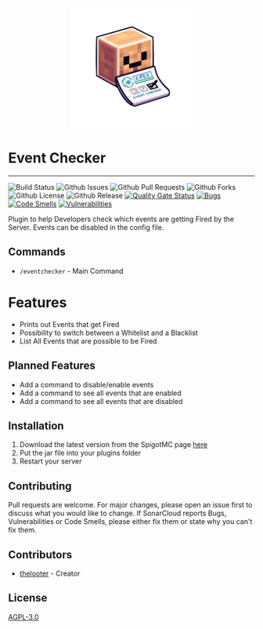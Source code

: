 <div align="center">
<img src="logo.png" width="250">
</div>

# Event Checker

--- 

![Build Status](https://github.com/thelooter/EventChecker/actions/workflows/gradle.yml/badge.svg)
![Github Issues](https://img.shields.io/github/issues/thelooter/EventChecker)
![Github Pull Requests](https://img.shields.io/github/issues-pr/thelooter/EventChecker)
![Github Forks](https://img.shields.io/github/forks/thelooter/EventChecker)
![Github License](https://img.shields.io/github/license/thelooter/EventChecker)
![Github Release](https://img.shields.io/github/v/release/thelooter/EventChecker)
[![Quality Gate Status](https://sonarcloud.io/api/project_badges/measure?project=thelooter_EventChecker&metric=alert_status)](https://sonarcloud.io/summary/new_code?id=thelooter_EventChecker)
[![Bugs](https://sonarcloud.io/api/project_badges/measure?project=thelooter_EventChecker&metric=bugs)](https://sonarcloud.io/summary/new_code?id=thelooter_EventChecker)
[![Code Smells](https://sonarcloud.io/api/project_badges/measure?project=thelooter_EventChecker&metric=code_smells)](https://sonarcloud.io/summary/new_code?id=thelooter_EventChecker)
[![Vulnerabilities](https://sonarcloud.io/api/project_badges/measure?project=thelooter_EventChecker&metric=vulnerabilities)](https://sonarcloud.io/summary/new_code?id=thelooter_EventChecker)

Plugin to help Developers check which events are getting Fired by the Server.
Events can be disabled in the config file.

## Commands
 - `/eventchecker` - Main Command

# Features
- Prints out Events that get Fired
- Possibility to switch between a Whitelist and a Blacklist
- List All Events that are possible to be Fired


## Planned Features

- Add a command to disable/enable events
- Add a command to see all events that are enabled
- Add a command to see all events that are disabled


## Installation
1. Download the latest version from the SpigotMC page [here](https://www.spigotmc.org/resources/eventchecker.103336/)
2. Put the jar file into your plugins folder
3. Restart your server

## Contributing
Pull requests are welcome. For major changes, please open an issue first to discuss what you would like to change.
If SonarCloud reports Bugs, Vulnerabilities or Code Smells, please either fix them or state why you can't fix them.

## Contributors
- [thelooter](https://github,com/thelooter) - Creator

## License
[AGPL-3.0](https://choosealicense.com/licenses/agpl-3.0/)